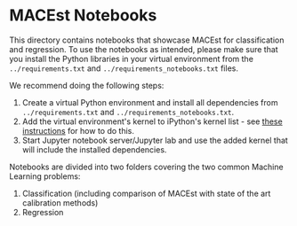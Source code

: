 # MACEst Notebooks

This directory contains notebooks that showcase MACEst for classification and regression.
To use the notebooks as intended, please make sure that you install the Python libraries in your virtual environment
from the `../requirements.txt` and `../requirements_notebooks.txt` files.

We recommend doing the following steps:
1. Create a virtual Python environment and install all dependencies from `../requirements.txt` and
`../requirements_notebooks.txt`.
2. Add the virtual environment's kernel to iPython's kernel list - see [these instructions][ipython_add_kernel] for how
to do this.
3. Start Jupyter notebook server/Jupyter lab and use the added kernel that will include the installed dependencies.

Notebooks are divided into two folders covering the two common Machine Learning problems:
1. Classification (including comparison of MACEst with state of the art calibration methods)
2. Regression

[ipython_add_kernel]: https://janakiev.com/blog/jupyter-virtual-envs/
